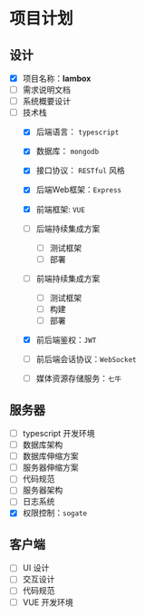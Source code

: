 # 项目计划

## 设计

- [x] 项目名称：**lambox**
- [ ] 需求说明文档
- [ ] 系统概要设计
- [ ] 技术栈
	- [x] 后端语言： `typescript`
	- [x] 数据库： `mongodb`
	- [x] 接口协议： `RESTful` 风格
	- [x] 后端Web框架：`Express`
	- [x] 前端框架: `VUE`
	- [ ] 后端持续集成方案
		- [ ] 测试框架
		- [ ] 部署
	- [ ] 前端持续集成方案
		- [ ] 测试框架
		- [ ] 构建
		- [ ] 部署
	- [x] 前后端鉴权：`JWT`
	- [ ] 前后端会话协议：`WebSocket`
	- [ ] 媒体资源存储服务：`七牛`
	

## 服务器

- [ ] typescript 开发环境
- [ ] 数据库架构
- [ ] 数据库伸缩方案
- [ ] 服务器伸缩方案
- [ ] 代码规范
- [ ] 服务器架构
- [ ] 日志系统
- [x] 权限控制：`sogate`

## 客户端

- [ ] UI 设计
- [ ] 交互设计
- [ ] 代码规范
- [ ] VUE 开发环境
